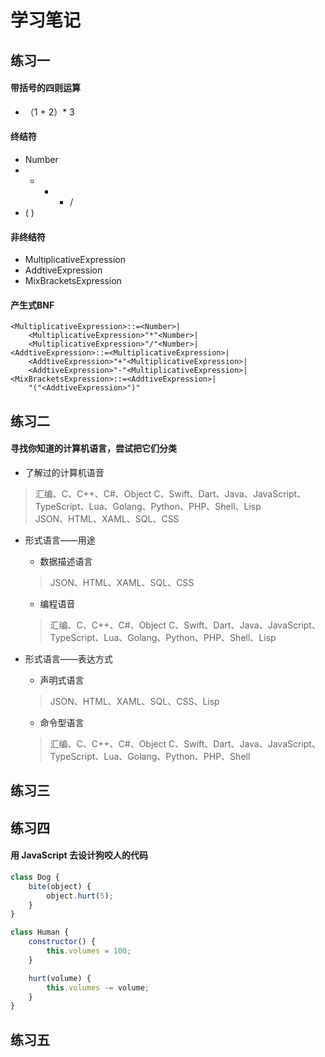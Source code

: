# 学习笔记

## 练习一

#### 带括号的四则运算
* （1 + 2）* 3

#### 终结符
* Number 
* + - * / 
* ( )

#### 非终结符
* MultiplicativeExpression
* AddtiveExpression
* MixBracketsExpression

#### 产生式BNF
```BNF
<MultiplicativeExpression>::=<Number>|
    <MultiplicativeExpression>"*"<Number>|
    <MultiplicativeExpression>"/"<Number>|
<AddtiveExpression>::=<MultiplicativeExpression>|
    <AddtiveExpression>"+"<MultiplicativeExpression>|
    <AddtiveExpression>"-"<MultiplicativeExpression>|
<MixBracketsExpression>::=<AddtiveExpression>|
    "("<AddtiveExpression>")"
```

## 练习二

#### 寻找你知道的计算机语言，尝试把它们分类  

* 了解过的计算机语音  
> 汇编、C、C++、C#、Object C、Swift、Dart、Java、JavaScript、TypeScript、Lua、Golang、Python、PHP、Shell、Lisp  
JSON、HTML、XAML、SQL、CSS

* 形式语言——用途
  * 数据描述语言
  > JSON、HTML、XAML、SQL、CSS
  * 编程语音
  > 汇编、C、C++、C#、Object C、Swift、Dart、Java、JavaScript、TypeScript、Lua、Golang、Python、PHP、Shell、Lisp 

* 形式语言——表达方式
  * 声明式语言
  > JSON、HTML、XAML、SQL、CSS、Lisp
  * 命令型语言
  > 汇编、C、C++、C#、Object C、Swift、Dart、Java、JavaScript、TypeScript、Lua、Golang、Python、PHP、Shell


## 练习三



## 练习四

#### 用 JavaScript 去设计狗咬人的代码

```javaScript
class Dog {
    bite(object) {
        object.hurt(5);
    }
}

class Human {
    constructor() {
        this.volumes = 100;
    }

    hurt(volume) {
        this.volumes -= volume;
    }
}
```

## 练习五
